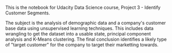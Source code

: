 This is the notebook for Udacity Data Science course, Project 3 - Identify Customer Segments.

The subject is the analysis of demographic data and a company's customer base data using unsupervised learning techniques. This includes data wrangling to get the dataset into a usable state, principal component analysis and K-Means clustering. The final conclusion identifies a likely type of "target customer" for the company to target their marketting towards.

